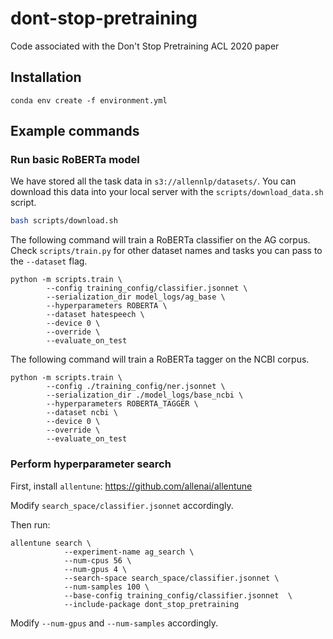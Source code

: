 # dont-stop-pretraining
Code associated with the Don't Stop Pretraining ACL 2020 paper


## Installation

```
conda env create -f environment.yml
```

## Example commands

### Run basic RoBERTa model

We have stored all the task data in `s3://allennlp/datasets/`. You can download this data into your local server with the `scripts/download_data.sh` script.

```bash
bash scripts/download.sh
```

The following command will train a RoBERTa classifier on the AG corpus. Check `scripts/train.py` for other dataset names and tasks you can pass to the `--dataset` flag.

```
python -m scripts.train \
        --config training_config/classifier.jsonnet \
        --serialization_dir model_logs/ag_base \
        --hyperparameters ROBERTA \
        --dataset hatespeech \
        --device 0 \
        --override \
        --evaluate_on_test
```

The following command will train a RoBERTa tagger on the NCBI corpus. 

```
python -m scripts.train \
        --config ./training_config/ner.jsonnet \
        --serialization_dir ./model_logs/base_ncbi \
        --hyperparameters ROBERTA_TAGGER \
        --dataset ncbi \
        --device 0 \
        --override \
        --evaluate_on_test
```

### Perform hyperparameter search

First, install `allentune`: https://github.com/allenai/allentune

Modify `search_space/classifier.jsonnet` accordingly.

Then run:
```
allentune search \
            --experiment-name ag_search \
            --num-cpus 56 \
            --num-gpus 4 \
            --search-space search_space/classifier.jsonnet \
            --num-samples 100 \
            --base-config training_config/classifier.jsonnet  \
            --include-package dont_stop_pretraining
```

Modify `--num-gpus` and `--num-samples` accordingly.